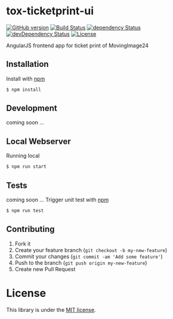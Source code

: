 # tox-ticketprint-ui

[![GitHub version](https://badge.fury.io/gh/dasrick%2Ftox-ticketprint-ui.svg)](http://badge.fury.io/gh/dasrick%2Ftox-ticketprint-ui)
[![Build Status](https://travis-ci.org/dasrick/tox-ticketprint-ui.svg?branch=master)](https://travis-ci.org/dasrick/tox-ticketprint-ui)
[![dependency Status](https://david-dm.org/dasrick/tox-ticketprint-ui/status.svg)](https://david-dm.org/dasrick/tox-ticketprint-ui#info=dependencies)
[![devDependency Status](https://david-dm.org/dasrick/tox-ticketprint-ui/dev-status.svg)](https://david-dm.org/dasrick/tox-ticketprint-ui#info=devDependencies)
[![License](https://img.shields.io/github/license/dasrick/tox-ticketprint-ui.svg)](https://github.com/dasrick/tox-ticketprint-ui/blob/master/LICENSE)

AngularJS frontend app for ticket print of MovingImage24


## Installation

Install with [npm](https://www.npmjs.com/)

```sh
$ npm install
```


## Development

coming soon ...


## Local Webserver

Running local

```sh
$ npm run start
```


## Tests

coming soon ...
Trigger unit test with [npm](https://www.npmjs.com/)

```sh
$ npm run test
```


## Contributing

1. Fork it
2. Create your feature branch (`git checkout -b my-new-feature`)
3. Commit your changes (`git commit -am 'Add some feature'`)
4. Push to the branch (`git push origin my-new-feature`)
5. Create new Pull Request


# License

This library is under the [MIT license](https://github.com/dasrick/tox-vmpro-ui/blob/master/LICENSE).